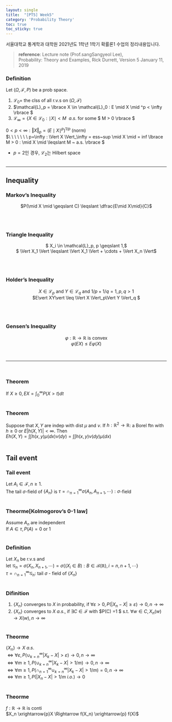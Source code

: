 ```yaml
---
layout: single
title:  "[PT5] Week5"
category: 'Probability Theory'
toc: true
toc_sticky: true
---
```



서울대학교 통계학과 대학원 2021년도 1학년 1학기 확률론1 수업의 정리내용입니다. <br/>
> **reference**: Lecture note (Prof.sangSangyeol Lee),<br/> Probability: Theory and Examples, Rick Durrett, Version 5 January 11, 2019


### $\textbf{Definition}$ 
Let $(\Omega, \mathcal{F}, P)$ be a prob space.
1. $\mathcal{L}_0 =$ the clss of all r.v.s on $(\Omega, \mathcal{F})$
2. $\mathcal{L}_p = \lbrace X \in \mathcal{L}_0 : E \mid X \mid ^p < \infty \rbrace $ 
3. $\mathcal{L}_\infty = \lbrace X \in \mathcal{L}_0 : \mid X \mid  < M \ \  a.s.$ for some $ M > 0 \rbrace $

$0<p<\infty : \Vert X \Vert_p = (E \mid X \mid ^p)^{1/p}$   (norm) <br/> $\ \ \ \ \ \ \ p=\infty : \Vert X \Vert_\infty = ess~sup \mid X \mid = inf \lbrace M > 0 : \mid X \mid \leqslant M ~ a.s. \rbrace $

* $p=2$인 경우, $\mathcal{L}_2$는 Hilbert space
<br/><br/>

---

## Inequality

### $\textbf{Markov's Inequality}$ 

<center>

$P(\mid X \mid \geqslant C) \leqslant \dfrac{E\mid X\mid}{C}$

</center>

<br/><br/>


### $\textbf{Triangle Inequality}$ 

<center>

$ X_i \in \mathcal{L}_p, p \geqslant 1,$ <br/> $ \Vert X_1 \Vert \leqslant \Vert X_1 \Vert + \cdots + \Vert X_n \Vert$

</center>

<br/><br/>

### $\textbf{Holder's Inequality}$ 

<center>

$X \in \mathcal{L}_p$ and $Y \in \mathcal{L}_q$ and $1/p+1/q =1, p,q>1$ <br/> $E\vert XY\vert \leq  \Vert X \Vert_p\Vert Y \Vert_q $

</center>

<br/><br/>

### $\textbf{Gensen's Inequality}$ 

<center>

$\varphi: \mathbb{R} \rightarrow \mathbb{R}$ is convex <br/> $\varphi(EX) \leq E\varphi(X)$


</center>







<br/>

---

<br/>


### $\textbf{Theorem}$ 
If $X \geq 0, EX = \int^{\infty}_0 P(X > t)dt$
<br/><br/>

### $\textbf{Theorem}$ 
Suppose that $X, Y$ are indep with dist $\mu$ and $\nu$. If $h: \mathbb{R}^2 \rightarrow \mathbb{R}$: a Borel ftn with $h \geq 0$ or $E \vert h(X,Y) \vert < \infty$. Then <br/> $Eh(X,Y) = \int\int h(x,y) \mu(dx) \nu(dy) = \int\int h(x,y) \nu(dy) \mu(dx)$
<br/><br/>


## Tail event

### $\textbf{Tail event}$ 
Let $A_i \in \mathcal{F}, n \geq 1.$ <br/> The tail $\sigma$-field of $\lbrace A_n \rbrace$ is $\tau = \cap^{\infty}_{n=1} \sigma(A_n, A_{n+1}, \cdots) : \sigma$-field
<br/><br/>

### $\textbf{Theorme[Kolmogorov's 0-1 law]}$ 
Assume $A_n$ are independent <br/> 
If $A \in \tau , P(A) = 0$ or $1$
<br/><br/>

### $\textbf{Definition}$ 
Let $X_n$ be r.v.s and <br/> let $\mathcal{G}_n = \sigma(X_n, X_{n+1}, \cdots) = \sigma\lbrace (X_i \in B): B \in \mathscr{B}(\mathbb{R}), i=n,n+1,\cdots \rbrace$ <br/> $\tau = \cap^{\infty}_{n=1} \mathcal{G}_n :$ tail $\sigma$ - field of $\lbrace X_n \rbrace$
<br/><br/>

### $\textbf{Difinition}$ 
1. $\lbrace X_n \rbrace$ converges to $X$ in probability, if $\forall \varepsilon > 0 , P(\vert X_n - X \vert \geq \varepsilon) \rightarrow 0, n \rightarrow \infty$
2. $\lbrace X_n \rbrace$ converges to $X ~a.s.$, if $\exists C \in \mathcal{F}$ with $P(C) =1 $ s.t. $\forall w \in C, X_n(w) \rightarrow X(w), n \rightarrow \infty$
<br/><br/>


### $\textbf{Theorme}$ 
 $\lbrace X_n \rbrace \rightarrow X ~a.s.$ <br/> $\Leftrightarrow \forall \varepsilon, P(\cup^\infty_{k=n} \vert X_k - X \vert > \varepsilon) \rightarrow 0, n \rightarrow \infty$<br/> $\Leftrightarrow \forall m \geq1 , P(\cup^\infty_{k=n} \vert X_k - X \vert > 1/m) \rightarrow 0, n \rightarrow \infty$ <br/> $\Leftrightarrow \forall m \geq1 , P(\cap^\infty_{n=1}  \cup^\infty_{k=n} \vert X_k - X \vert > 1/m) = 0, n \rightarrow \infty$ <br/> $\Leftrightarrow \forall m \geq1 , P(\vert X_n - X \vert > 1/m ~ i.o.) \rightarrow 0$
<br/><br/>

### $\textbf{Theorme}$ 
$f: \mathbb{R} \rightarrow \mathbb{R}$ is conti <br/> $X_n \xrightarrow{p}X \Rightarrow f(X_n) \xrightarrow{p} f(X)$
<br/><br/>










